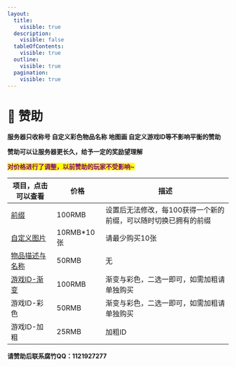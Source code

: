 ```yaml
---
layout:
  title:
    visible: true
  description:
    visible: false
  tableOfContents:
    visible: true
  outline:
    visible: true
  pagination:
    visible: true
---
```


# 💸 赞助

**服务器只收称号 自定义彩色物品名称 地图画 自定义游戏ID等不影响平衡的赞助**

**赞助可以让服务器更长久，给予一定的奖励望理解**

<mark style="color:purple;">**对价格进行了调整，以前赞助的玩家不受影响\~**</mark>

| 项目，点击可以查看                                                                              | 价格         | 描述                                |
| -------------------------------------------------------------------------------------- | ---------- | --------------------------------- |
| [前缀](zi-ding-yi-qian-zhui.md)                                                          | 100RMB     | 设置后无法修改，每100获得一个新的前缀，可以随时切换已拥有的前缀 |
| [自定义图片](cha-jian-jiao-cheng/cha-ru-tu-pian.md)                                         | 10RMB\*10张 | 请最少购买10张                          |
| [物品描述与名称](zan-zhu-jiao-cheng/zan-zhu-quan-xian/tie-zhen-xiu-gai-yan-se-yu-miao-shu.md) | 50RMB      | 无                                 |
| [游戏ID-渐变](zan-zhu-jiao-cheng/zan-zhu-quan-xian/zi-ding-yi-you-xi-id-yan-se.md)         | 100RMB     | 渐变与彩色，二选一即可，如需加粗请单独购买             |
| 游戏ID-彩色                                                                                | 50RMB      | 渐变与彩色，二选一即可，如需加粗请单独购买             |
| 游戏ID-加粗                                                                                | 25RMB      | 加粗ID                              |

**请赞助后联系腐竹QQ：1121927277**

<figure><img src="https://s2.loli.net/2024/01/15/Oqa1bwxGj5WKTFB.png" alt=""><figcaption></figcaption></figure>
